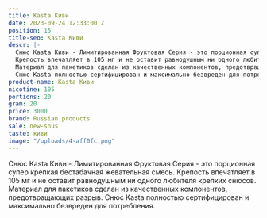```yaml
---
title: Kasta Киви
date: 2023-09-24 12:33:00 Z
position: 15
title-seo: Kasta Киви
descr: |-
  Снюс Kasta Киви - Лимитированная Фруктовая Серия - это порционная супер крепкая бестабачная жевательная смесь.
  Крепость впечатляет в 105 мг и не оставит равнодушным ни одного любителя крепких снюсов.
  Материал для пакетиков сделан из качественных компонентов, предотвращающих разрыв.
  Снюс Kasta полностью сертифицирован и максимально безвреден для потребления.
product-name: Kasta Киви
nicotine: 105
portions: 20
gram: 20
price: 3000
brand: Russian products
sale: new-snus
taste: киви
image: "/uploads/4-aff0fc.png"
---
```


Снюс Kasta Киви - Лимитированная Фруктовая Серия - это порционная супер крепкая бестабачная жевательная смесь.
Крепость впечатляет в 105 мг и не оставит равнодушным ни одного любителя крепких снюсов.
Материал для пакетиков сделан из качественных компонентов, предотвращающих разрыв.
Снюс Kasta полностью сертифицирован и максимально безвреден для потребления.